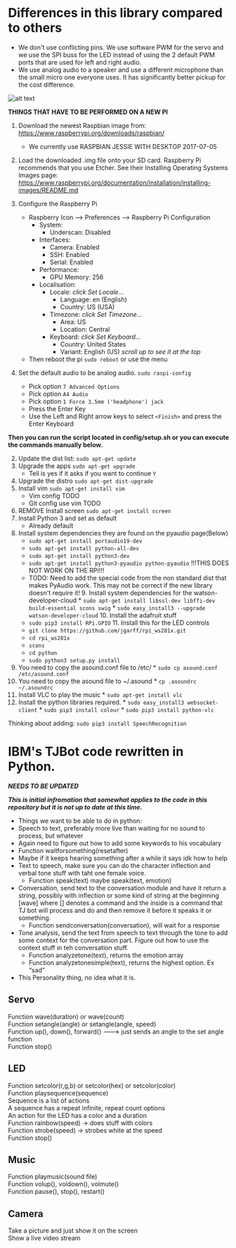 # Differences in this library compared to others
  * We don't use conflicting pins.  We use software PWM for the servo and we use the SPI buss for the LED instead of using the 2 default PWM ports that are used for left and right audio.
  * We use analog audio to a speaker and use a different microphone than the small micro one everyone uses.  It has significantly better pickup for the cost difference.

![alt text][wiring-diagram]

[wiring-diagram]: https://cdn.rawgit.com/noboxio/tj-python/4d967c93/config/raspberryPiTJ.svg "Wiring Diagram"


**THINGS THAT HAVE TO BE PERFORMED ON A NEW PI**
 1. Download the newest Raspbian image from: https://www.raspberrypi.org/downloads/raspbian/
    * We currently use RASPBIAN JESSIE WITH DESKTOP 2017-07-05
 2. Load the downloaded .img file onto your SD card.  Raspberry Pi recommends that you use Etcher.  See their Installing Operating Systems Images page: https://www.raspberrypi.org/documentation/installation/installing-images/README.md

 1. Configure the Raspberry Pi
      * Raspberry Icon --> Preferences --> Raspberry Pi Configuration
          * System:
            * Underscan: Disabled
          * Interfaces:
            * Camera: Enabled
            * SSH: Enabled
            * Serial: Enabled
          * Performance:
            * GPU Memory: 256
          * Localisation:
            * Locale: *click Set Locale...*
              * Language: en (English)
              * Country: US (USA)
            * Timezone: *click Set Timezone...*
              * Area: US
              * Location: Central
            * Keyboard: *click Set Keyboard...*
              * Country: United States
              * Variant: English (US)  *scroll up to see it at the top*
      * Then reboot the pi `sudo reboot` or use the menu
 2. Set the default audio to be analog audio.  `sudo raspi-config`
    * Pick option `7 Advanced Options`
    * Pick option `A4 Audio`
    * Pick option `1 Force 3.5mm ('headphone') jack`
    * Press the Enter Key
    * Use the Left and Right arrow keys to select `<Finish>` and press the Enter Keyboard



__Then you can run the script located in config/setup.sh or you can execute the commands manually below.__

   2. Update the dist list: `sudo apt-get update`
   3. Upgrade the apps `sudo apt-get upgrade`
      * Tell is yes if it asks if you want to continue `Y`
   4. Upgrade the distro `sudo apt-get dist-upgrade`
   5. Install vim `sudo apt-get install vim`
      * Vim config TODO
      * Git config use vim TODO
   6. REMOVE Install screen `sudo apt-get install screen`
   7. Install Python 3 and set as default
      * Already default
   8. Install system dependencies they are found on the pyaudio page(Below)
      * `sudo apt-get install portaudio19-dev`
      * `sudo apt-get install python-all-dev`
      * `sudo apt-get install python3-dev`
      * `sudo apt-get install python3-pyaudio python-pyaudio`  !!!THIS DOES NOT WORK ON THE RPi!!!
      * TODO: Need to add the special code from the non standard dist that makes PyAudio work.   This may not be correct if the new library doesn't require it!
    9. Install system dependencies for the watson-developer-cloud
    * `sudo apt-get install libssl-dev libffi-dev build-essential scons swig`
    * `sudo easy_install3 --upgrade watson-developer-cloud`
    10. Install the adafruit stuff  
      * `sudo pip3 install RPi.GPIO`
    11. Install this for the LED controls
      * `git clone https://github.com/jgarff/rpi_ws281x.git`
      * `cd rpi_ws281x`
      * `scons`
      * `cd python`
      * `sudo python3 setup.py install`
   12. You need to copy the asound.conf file to /etc/
      * `sudo cp asound.conf /etc/asound.conf`
   13. You need to copy the asound file to ~/.asound
      * `cp .asoundrc ~/.asoundrc`
   14. Install VLC to play the music
      * `sudo apt-get install vlc`
   15. Install the python libraries required.
      * `sudo easy_install3 websocket-client`
      * `sudo pip3 install colour`
      * `sudo pip3 install python-vlc`

Thinking about adding:
`sudo pip3 install SpeechRecognition`




# IBM's TJBot code rewritten in Python.
*__NEEDS TO BE UPDATED__*

*__This is initial infromation that somewhat applies to the code in this repository but it is not up to date at this time.__*

  * Things we want to be able to do in python:  
  * Speech to text, preferably more live than waiting for no sound to process, but whatever  
  * Again need to figure out how to add some keywords to his vocabulary  
  * Function waitforsomething(resetafter)   
  * Maybe if it keeps hearing something after a while it says idk how to help  
  * Text to speech, make sure you can do the character inflection and verbal tone stuff with taht one female voice.  
    * Function speak(text) maybe speak(text, emotion)  
  * Conversation, send text to the conversation module and have it return a string, possibly with inflection or some kind of string at the beginning [wave] where [] denotes a command and the inside is a command that TJ bot will process and do and then remove it before it speaks it or something.  
    * Function sendconversation(conversation), will wait for a response  
  * Tone analysis, send the text from speech to text through the tone to add some context for the conversation part.  Figure out how    to use the context stuff in teh conversation stuff.  
    * Function analyzetone(text), returns the emotion array  
    * Function analyzetonesimple(text), returns the highest option. Ex “sad”  
  * This Personality thing, no idea what it is.  

## Servo  
  Function wave(duration) or wave(count)  
  Function setangle(angle) or setangle(angle, speed)  
  Function up(), down(), forward() ---> just sends an angle to the set angle function  
  Function stop()  


## LED  
  Function setcolor(r,g,b) or setcolor(hex) or setcolor(color)  
  Function playsequence(sequence)  
  Sequence is a list of actions  
  A sequence has a repeat infinite, repeat count options   
  An action for the LED has a color and a duration  
  Function rainbow(speed) → does stuff with colors  
  Function strobe(speed) → strobes white at the speed  
  Function stop()  

## Music  
  Function playmusic(sound file)  
  Function volup(), voldown(), volmute()  
  Function pause(), stop(), restart()  


## Camera  
  Take a picture and just show it on the screen  
  Show a live video stream  
